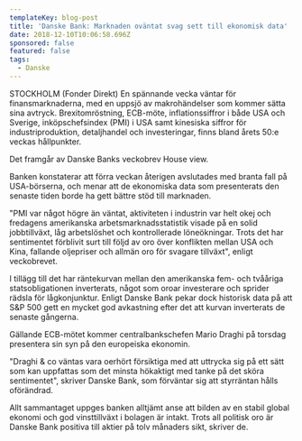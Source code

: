 ```yaml
---
templateKey: blog-post
title: 'Danske Bank: Marknaden oväntat svag sett till ekonomisk data'
date: 2018-12-10T10:06:58.696Z
sponsored: false
featured: false
tags:
  - Danske
---
```

STOCKHOLM (Fonder Direkt) En spännande vecka väntar för finansmarknaderna, med en uppsjö av makrohändelser som kommer sätta sina avtryck. Brexitomröstning, ECB-möte, inflationssiffror i både USA och Sverige, inköpschefsindex (PMI) i USA samt kinesiska siffror för industriproduktion, detaljhandel och investeringar, finns bland årets 50:e veckas hållpunkter.

Det framgår av Danske Banks veckobrev House view.

Banken konstaterar att förra veckan återigen avslutades med branta fall på USA-börserna, och menar att de ekonomiska data som presenterats den senaste tiden borde ha gett bättre stöd till marknaden.

"PMI var något högre än väntat, aktiviteten i industrin var helt okej och fredagens amerikanska arbetsmarknadsstatistik visade på en solid jobbtillväxt, låg arbetslöshet och kontrollerade löneökningar. Trots det har sentimentet förblivit surt till följd av oro över konflikten mellan USA och Kina, fallande oljepriser och allmän oro för svagare tillväxt", enligt veckobrevet.

I tillägg till det har räntekurvan mellan den amerikanska fem- och tvååriga statsobligationen inverterats, något som oroar investerare och sprider rädsla för lågkonjunktur. Enligt Danske Bank pekar dock historisk data på att S&P 500 gett en mycket god avkastning efter det att kurvan inverterats de senaste gångerna.

Gällande ECB-mötet kommer centralbankschefen Mario Draghi på torsdag presentera sin syn på den europeiska ekonomin.

"Draghi & co väntas vara oerhört försiktiga med att uttrycka sig på ett sätt som kan uppfattas som det minsta hökaktigt med tanke på det sköra sentimentet", skriver Danske Bank, som förväntar sig att styrräntan hålls oförändrad.

Allt sammantaget uppges banken alltjämt anse att bilden av en stabil global ekonomi och god vinsttillväxt i bolagen är intakt. Trots all politisk oro är Danske Bank positiva till aktier på tolv månaders sikt, skriver de.
